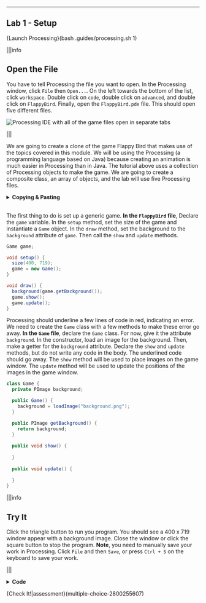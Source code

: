 ----------

## Lab 1 - Setup

{Launch Processing}(bash .guides/processing.sh 1)

|||info
## Open the File
You have to tell Processing the file you want to open. In the Processing window, click `File` then `Open...`. On the left towards the bottom of the list, click `workspace`. Double click on `code`, double click on `advanced`, and double click on `FlappyBird`. Finally, open the `FlappyBird.pde` file. This should open five different files.

![Processing IDE with all of the game files open in separate tabs](.guides/img/advanced/files.png)

|||

We are going to create a clone of the game Flappy Bird that makes use of the topics covered in this module. We will be using the Processing (a programming language based on Java) because creating an animation is much easier in Processing than in Java. The tutorial above uses a collection of Processing objects to make the game. We are going to create a composite class, an array of objects, and the lab will use five Processing files.

<details>
<summary><strong>Copying & Pasting</strong></summary>
  Unfortunately you will not be able to copy code from these pages and paste it into the Processing IDE. Processing is not running in your browser. Instead, it is running on a server somewhere across the internet. We use a virtual network computer (VNC) to show the Processing IDE in your browser. Because of this, you cannot copy/paste code. Using a VNC can also affect performance of the game.
</details><br>

The first thing to do is set up a generic game. **In the `FlappyBird` file**, Declare the `game` variable. In the `setup` method, set the size of the game and instantiate a `Game` object. In the `draw` method, set the background to the `background` attribute of `game`. Then call the `show` and `update` methods.

```java
Game game;

void setup() {
  size(400, 719);
  game = new Game();
}

void draw() {
  background(game.getBackground());
  game.show();
  game.update();
}
```

Processing should underline a few lines of code in red, indicating an error. We need to create the `Game` class with a few methods to make these error go away. **In the `Game` file**, declare the `Game` class. For now, give it the attribute `background`. In the constructor, load an image for the background. Then, make a getter for the `background` attribute. Declare the `show` and `update` methods, but do not write any code in the body. The underlined code should go away. The `show` method will be used to place images on the game window. The `update` method will be used to update the positions of the images in the game window.

```java
class Game {
  private PImage background;

  public Game() {
    background = loadImage("background.png");
  }

  public PImage getBackground() {
    return background;
  }
  
  public void show() {
    
  }
  
  public void update() {
    
  }
}
```

|||info
## Try It
Click the triangle button to run you program. You should see a 400 x 719 window appear with a background image. Close the window or click the square button to stop the program. **Note**, you need to manually save your work in Processing. Click `File` and then `Save`, or press `Ctrl + S` on the keyboard to save your work.

|||

<details>
  <summary><strong>Code</strong></summary>
  Your code should look like this:
  
  ### `FlappyBird` File
  
  ```java
  Game game;

  void setup() {
    size(400, 719);
    game = new Game();
  }

  void draw() {
    background(game.getBackground());
    game.show();
    game.update();
  }
  ```
  
  ### `Game` File
  
  ```java
  class Game {
    private PImage background;

    public Game() {
      background = loadImage("background.png");
    }

    public PImage getBackground() {
      return background;
    }

    public void show() {

    }

    public void update() {

    }
  }
  ```
  
</details>

{Check It!|assessment}(multiple-choice-2800255607)
